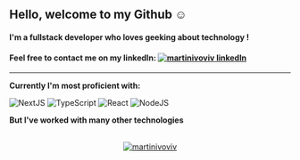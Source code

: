 ## Hello, welcome to my Github  :relaxed:
#### I'm a fullstack developer who loves geeking about technology ! 
#### Feel free to contact me on my linkedIn:  <a href="https://linkedin.com/in/martin-i-ivanov" target="blank"><img align="top" src="https://img.shields.io/badge/-LinkedIn-0077B5?style=flat-square&logo=Linkedin&logoColor=white" alt="martinivoviv linkedIn" /></a>

---

**Currently I'm most proficient with:**
<div display="flex">
  <img src="https://img.shields.io/badge/Next-black?style=for-the-badge&logo=next.js&logoColor=white" alt="NextJS"/>
  <img src="https://img.shields.io/badge/typescript-%23007ACC.svg?style=for-the-badge&logo=typescript&logoColor=white" alt="TypeScript"/>
  <img src="https://img.shields.io/badge/react-%2320232a.svg?style=for-the-badge&logo=react&logoColor=%2361DAFB" alt="React"/>
  <img src="https://img.shields.io/badge/Node.js-43853D?style=for-the-badge&logo=node.js&logoColor=white" alt="NodeJS"/>
</div>

**But I've worked with many other technologies**



<br />
<!-- <p><img align="center" src="https://github-readme-streak-stats.herokuapp.com/?user=martinivoviv&" alt="martinivoviv" /></p> -->
<div align="center">
<a href="https://github.com/martinIvovIv">
  <img src="https://komarev.com/ghpvc/?username=martinivoviv&label=Profile%20views&color=0e75b6&style=flat" alt="martinivoviv" />
</a>
</div>
